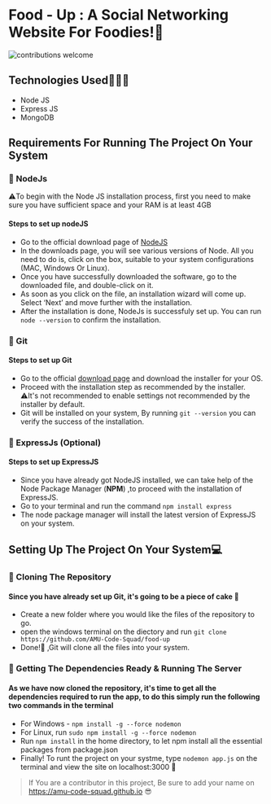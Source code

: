 # Food - Up : A Social Networking Website For Foodies!🍕

![contributions welcome](https://img.shields.io/badge/contributions-welcome-brightgreen.svg?style=flat)

## Technologies Used👨🏻‍💻

- Node JS
- Express JS
- MongoDB

## Requirements For Running The Project On Your System

### 🔷 NodeJs

⚠️To begin with the Node JS installation process, first you need to make sure you have sufficient space and your RAM is at least 4GB

#### Steps to set up nodeJS

* Go to the official download page of [NodeJS](https://nodejs.org/en/download/)
* In the downloads page, you will see various versions of Node. All you need to do is, click on the box, suitable to your system configurations (MAC, Windows Or Linux).
* Once you have successfully downloaded the software, go to the downloaded file, and double-click on it.
* As soon as you click on the file, an installation wizard will come up. Select ‘Next’ and move further with the installation.
* After the installation is done, NodeJs is successfuly set up. You can run ```node --version``` to confirm the installation.

### 🔷 Git

#### Steps to set up Git

* Go to the official [download page](https://git-scm.com/downloads) and download the installer for your OS.
* Proceed with the installation step as recommended by the installer. ⚠️It's not recommended to enable settings not recommended by the installer by default.
* Git will be installed on your system, By running ```git --version``` you can verify the success of the installation.

### 🔷 ExpressJs (Optional)

#### Steps to set up ExpressJS

* Since you have already got NodeJS installed, we can take help of the Node Package Manager (**NPM**) ,to proceed with the installation of ExpressJS.
* Go to your terminal and run the command ```npm install express```
* The node package manager will install the latest version of ExpressJS on your system.

## Setting Up The Project On Your System💻

### 🔶 Cloning The Repository

#### Since you have already set up Git, it's going to be a piece of cake 🍰

* Create a new folder where you would like the files of the repository to go.
* open the windows terminal on the diectory and run ```git clone https://github.com/AMU-Code-Squad/food-up```
* Done!🎉 ,Git will clone all the files into your system.

### 🔶 Getting The Dependencies Ready & Running The Server

#### As we have now cloned the repository, it's time to get all the dependencies required to run the app, to do this simply run the following two commands in the terminal

* For Windows - ```npm install -g --force nodemon```
* For Linux, run ```sudo npm install -g --force nodemon```
* Run ```npm install``` in the home directory, to let npm install all the essential packages from package.json
* Finally! To runt the project on your systme, type ```nodemon app.js``` on the terminal and view the site on localhost:3000 🥳

> If You are a contributor in this project, Be sure to add your name on https://amu-code-squad.github.io 😎
